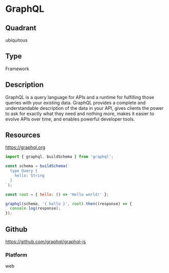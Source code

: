 # GraphQL

## Quadrant
ubiquitous

## Type
Framework

## Description
GraphQL is a query language for APIs and a runtime for fulfilling those queries with your existing data. GraphQL provides a complete and understandable description of the data in your API, gives clients the power to ask for exactly what they need and nothing more, makes it easier to evolve APIs over time, and enables powerful developer tools.

## Resources
https://graphql.org

``` js
import { graphql, buildSchema } from 'graphql';

const schema = buildSchema(`
  type Query {
    hello: String
  }
`);

const root = { hello: () => 'Hello world!' };

graphql(schema, '{ hello }', root).then((response) => {
  console.log(response);
});

```

## Github
https://github.com/graphql/graphql-js

### Platform
web
